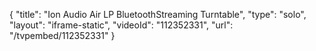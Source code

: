 {
    "title": "Ion Audio Air LP BluetoothStreaming Turntable",
    "type": "solo",
    "layout": "iframe-static",
    "videoId": "112352331",
    "url": "\/tvpembed\/112352331"
}